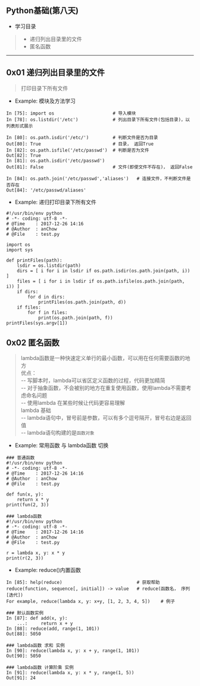 ## Python基础(第八天)

*  学习目录  
> * 递归列出目录里的文件
> * 匿名函数

---
## 0x01 递归列出目录里的文件
>  打印目录下所有文件

* Example: 模块及方法学习
```
In [75]: import os                      # 导入模块
In [78]: os.listdir('/etc')             # 列出目录下所有文件(包括目录)，以列表形式展示

In [80]: os.path.isdir('/etc/')         # 判断文件是否为目录
Out[80]: True                           # 目录， 返回True
In [82]: os.path.isfile('/etc/passwd')  # 判断是否为文件
Out[82]: True
In [81]: os.path.isdir('/etc/passwd')
Out[81]: False                          # 文件(即使文件不存在)， 返回False

In [84]: os.path.join('/etc/passwd','aliases')   # 连接文件，不判断文件是否存在
Out[84]: '/etc/passwd/aliases'
```

* Example: 递归打印目录下所有文件
```
#!/usr/bin/env python
# -*- coding: utf-8 -*-
# @Time    : 2017-12-26 14:16
# @Author  : anChow
# @File    : test.py

import os
import sys

def printFiles(path):
    lsdir = os.listdir(path)
    dirs = [ i for i in lsdir if os.path.isdir(os.path.join(path, i)) ]
    files = [ i for i in lsdir if os.path.isfile(os.path.join(path, i)) ]
    if dirs:
        for d in dirs:
            printFiles(os.path.join(path, d))
    if files:
        for f in files:
            print(os.path.join(path, f))            
printFiles(sys.argv[1])
```
## 0x02 匿名函数  
>  lambda函数是一种快速定义单行的最小函数，可以用在任何需要函数的地方  
>  优点：  
   -- 写脚本时，lambda可以省区定义函数的过程，代码更加精简  
   -- 对于抽象函数，不会被别的地方在重复使用函数，使用lambda不需要考虑命名问题  
   -- 使用lambda 在某些时候让代码更容易理解    
>  lambda 基础   
   -- lambda语句中，冒号前是参数，可以有多个逗号隔开，冒号右边是返回值  
   -- lambda语句构建的是`函数对象`     

* Example: 常用函数 与 lambda函数 切换  
```
### 普通函数
#!/usr/bin/env python
# -*- coding: utf-8 -*-
# @Time    : 2017-12-26 14:16
# @Author  : anChow
# @File    : test.py

def fun(x, y):
    return x * y
print(fun(2, 3))

### lambda函数
#!/usr/bin/env python
# -*- coding: utf-8 -*-
# @Time    : 2017-12-26 14:16
# @Author  : anChow
# @File    : test.py

r = lambda x, y: x * y
print(r(2, 3))
```
* Example: reduce()内置函数   
```
In [85]: help(reduce)                            # 获取帮助
reduce(function, sequence[, initial]) -> value   # reduce(函数名， 序列[迭代])
For example, reduce(lambda x, y: x+y, [1, 2, 3, 4, 5])    # 例子

### 默认函数实例
In [87]: def add(x, y):
    ...:     return x + y
In [88]: reduce(add, range(1, 101))
Out[88]: 5050

### lambda函数 求和 实例
In [90]: reduce(lambda x, y: x + y, range(1, 101))
Out[90]: 5050

### lambda函数 计算阶乘 实例
In [91]: reduce(lambda x, y: x * y, range(1, 5))
Out[91]: 24
```
